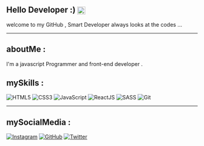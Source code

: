 ## Hello Developer :) <img src="https://media.giphy.com/media/hvRJCLFzcasrR4ia7z/giphy.gif" alt="wave" style="height: 1em; vertical-align: middle;">
welcome to my GitHub , Smart Developer always looks at the codes ...

---

## aboutMe :
I'm a javascript Programmer and front-end developer . 

## mySkills :
![HTML5](https://img.shields.io/badge/HTML5-ffe1d9?style=for-the-badge&logo=html5&logoColor=E34F26&labelColor=ffe1d9)
![CSS3](https://img.shields.io/badge/CSS3-dbeafe?style=for-the-badge&logo=css3&logoColor=1572B6&labelColor=dbeafe)
![JavaScript](https://img.shields.io/badge/JavaScript-fff8d1?style=for-the-badge&logo=javascript&logoColor=F7DF1E&labelColor=fff8d1)
![ReactJS](https://img.shields.io/badge/React.js-e6faff?style=for-the-badge&logo=react&logoColor=61DAFB&labelColor=e6faff)
![SASS](https://img.shields.io/badge/SASS-ffe4f1?style=for-the-badge&logo=sass&logoColor=CD6799&labelColor=ffe4f1)
![Git](https://img.shields.io/badge/Git-ffe1db?style=for-the-badge&logo=git&logoColor=F05033&labelColor=ffe1db)



---

## mySocialMedia :
[![Instagram](https://img.shields.io/badge/Instagram-%23E4405F.svg?logo=Instagram&logoColor=white)](https://www.instagram.com/realamirafshari)
[![GitHub](https://img.shields.io/badge/GitHub-%23121011.svg?logo=github&logoColor=white)](https://github.com/realamirafshari)
[![Twitter](https://img.shields.io/badge/X-%231DA1F2.svg?logo=Twitter&logoColor=white)](https://twitter.com/realamirafshari)
